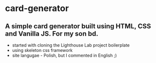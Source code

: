 # card-generator
A simple card generator built using HTML, CSS and Vanilla JS. For my son bd.
--------------
* started with cloning the Lighthouse Lab project boilerplate
* using skeleton css framework
* site langugae - Polish, but I commented in English ;)
